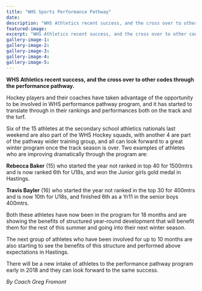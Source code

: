 ```yaml
---
title: "WHS Sports Performance Pathway"
date: 
description: "WHS Athletics recent success, and the cross over to other codes through the performance pathway..."
featured-image: 
excerpt: "WHS Athletics recent success, and the cross over to other codes through the performance pathway."
gallery-image-1: 
gallery-image-2: 
gallery-image-3: 
gallery-image-4: 
gallery-image-5: 
---
```


<p><strong>WHS Athletics recent success, and the cross over to other codes through the performance pathway.</strong></p>
<p><span>Hockey players and their coaches have taken advantage of the opportunity to be involved in WHS performance pathway program, and it has started to translate through in their rankings and performances both on the track and the turf.</span></p>
<p><span>Six of the 15 athletes at the secondary school athletics nationals last weekend are also part of the WHS Hockey squads, with another 4 are part of the pathway wider training group, and all can look forward to a great winter program once the track season is over. Two examples of athletes who are improving dramatically through the program are:</span>&nbsp;</p>
<p><span><strong>Rebecca Baker</strong> (15) who started the year not ranked in top 40 for 1500mtrs and is now ranked 6th for U18s, and won the Junior girls gold medal in Hastings.</span>&nbsp;</p>
<p><span><strong>Travis Bayler</strong> (16) who started the year not ranked in the top 30 for 400mtrs and is now 10th for U18s, and finished 6th as a Yr11 in the senior boys 400mtrs.</span>&nbsp;</p>
<p><span>Both these athletes have now been in the program for 18 months and are showing the benefits of structured year-round development that will benefit them for the rest of this summer and going into their next winter season.</span></p>
<p><span>The next group of athletes who have been involved for up to 10 months are also starting to see the benefits of this structure and performed above expectations in Hastings.</span></p>
<p><span>There will be a new intake of athletes to the performance pathway program early in 2018 and they can look forward to the same success.</span>&nbsp;</p>
<p><em>By Coach Greg Fromont</em></p>

